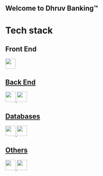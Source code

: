 ## Welcome to Dhruv Banking:tm:

# Tech stack

## Front End

<a margin="40px" href=https://svelte.dev/ > <img width ='32px' src ='https://raw.githubusercontent.com/rahulbanerjee26/githubProfileReadmeGenerator/51f83dfc2091cdec25b7b33bd2d3da0996ec3efd/icons/svelte.svg'>

## Back End

<a margin="40px" href=https://nodejs.org/en/ > <img width ='32px' src ='https://raw.githubusercontent.com/rahulbanerjee26/githubProfileReadmeGenerator/51f83dfc2091cdec25b7b33bd2d3da0996ec3efd/icons/nodejs.svg'>
<a margin="40px" href=https://www.typescriptlang.org/ > <img width ='32px' src ='https://raw.githubusercontent.com/rahulbanerjee26/githubProfileReadmeGenerator/51f83dfc2091cdec25b7b33bd2d3da0996ec3efd/icons/typescript.svg'>

## Databases

<a margin="40px" href=https://www.postgresql.org/ > <img width ='32px' src ='https://raw.githubusercontent.com/rahulbanerjee26/githubProfileReadmeGenerator/51f83dfc2091cdec25b7b33bd2d3da0996ec3efd/icons/postgresql.svg'>
<a margin="40px" href=https://redis.io/ > <img width ='32px' src ='https://raw.githubusercontent.com/rahulbanerjee26/githubProfileReadmeGenerator/51f83dfc2091cdec25b7b33bd2d3da0996ec3efd/icons/redis.svg'>

## Others

<a margin="40px" href=https://www.oracle.com/ > <img width ='32px' src ='https://raw.githubusercontent.com/rahulbanerjee26/githubProfileReadmeGenerator/51f83dfc2091cdec25b7b33bd2d3da0996ec3efd/icons/oracle.svg'>
<a margin="40px" href=https://www.docker.com/ > <img width ='32px' src ='https://raw.githubusercontent.com/rahulbanerjee26/githubProfileReadmeGenerator/51f83dfc2091cdec25b7b33bd2d3da0996ec3efd/icons/docker.svg'>
